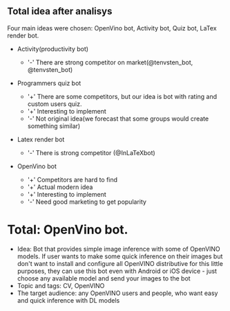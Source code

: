 ## Total idea after analisys
Four main ideas were chosen: OpenVino bot, Activity bot, Quiz bot, LaTex render bot.

* Activity(productivity bot)
	* '-' There are strong competitor on market(@tenvsten_bot, @tenvsten_bot)

* Programmers quiz bot
	* '+' There are some competitors, but our idea is bot with rating and custom users quiz.
	* '+' Interesting to implement
	* '-' Not original idea(we forecast that some groups would create something similar)

* Latex render bot
	* '-' There is strong competitor (@InLaTeXbot)

* OpenVino bot
	* '+' Competitors are hard to find
	* '+' Actual modern idea
	* '+' Interesting to implement
	* '-' Need good marketing to get popularity

# Total: OpenVino bot.
* Idea: Bot that provides simple image inference with some of OpenVINO models.
If user wants to make some quick inference on their images but don't want to install 
and configure all OpenVINO distributive for this little purposes, they can use this bot even with Android or iOS device - 
just choose any available model and send your images to the bot
* Topic and tags: CV, OpenVINO
* The target audience: any OpenVINO users and people, who want easy and quick inference with DL models




